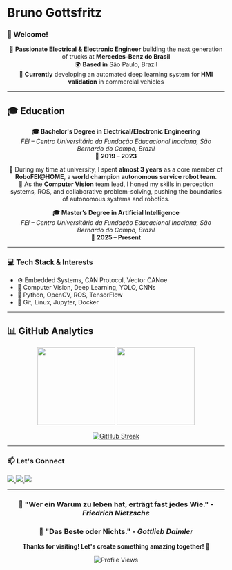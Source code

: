 # Bruno Gottsfritz
### 👋 Welcome!

<div align="center">
  
🚀 **Passionate Electrical & Electronic Engineer** building the next generation of trucks at **Mercedes-Benz do Brasil**  
🌍 **Based in** São Paulo, Brazil  
🧠 **Currently** developing an automated deep learning system for **HMI validation** in commercial vehicles  

</div>

---

## 🎓 **Education**

<div align="center">
  
**🎓 Bachelor's Degree in Electrical/Electronic Engineering**  
*FEI – Centro Universitário da Fundação Educacional Inaciana, São Bernardo do Campo, Brazil*  
📅 **2019 – 2023**

  🦾 During my time at university, I spent **almost 3 years** as a core member of **RoboFEI@HOME**, a **world champion autonomous service robot team**.  
  🚀 As the **Computer Vision** team lead, I honed my skills in perception systems, ROS, and collaborative problem-solving, pushing the boundaries of autonomous systems and robotics.

**🎓 Master’s Degree in Artificial Intelligence**  
*FEI – Centro Universitário da Fundação Educacional Inaciana, São Bernardo do Campo, Brazil*  
📅 **2025 – Present**

</div>

---

### 💻 Tech Stack & Interests

- ⚙️ Embedded Systems, CAN Protocol, Vector CANoe
- 🤖 Computer Vision, Deep Learning, YOLO, CNNs
- 🐍 Python, OpenCV, ROS, TensorFlow
- 🔧 Git, Linux, Jupyter, Docker

---

## 📊 **GitHub Analytics**

<div align="center">
  
<img height="180em" src="https://github-readme-stats.vercel.app/api?username=bruno-gs&show_icons=true&theme=tokyonight&include_all_commits=true&count_private=true"/>
<img height="180em" src="https://github-readme-stats.vercel.app/api/top-langs/?username=bruno-gs&layout=compact&langs_count=8&theme=tokyonight"/>

</div>

<div align="center">
  
[![GitHub Streak](https://streak-stats.demolab.com?user=bruno-gs&theme=tokyonight&border_radius=10)](https://git.io/streak-stats)

</div>

---

### 📫 Let's Connect

<div>
  <a href="https://instagram.com/brunogottsfritz" target="_blank">
    <img src="https://img.shields.io/badge/-Instagram-%23E4405F?style=for-the-badge&logo=instagram&logoColor=white">
  </a>
  <a href="mailto:bgottsfritz@gmail.com" target="_blank">
    <img src="https://img.shields.io/badge/-Gmail-%23333?style=for-the-badge&logo=gmail&logoColor=white">
  </a>
  <a href="https://www.linkedin.com/in/bruno-gottsfritz/" target="_blank">
    <img src="https://img.shields.io/badge/-LinkedIn-%230077B5?style=for-the-badge&logo=linkedin&logoColor=white">
  </a>
</div>

---

<div align="center">
  
### 💭 **"Wer ein Warum zu leben hat, erträgt fast jedes Wie."** - *Friedrich Nietzsche*
### 💬 **"Das Beste oder Nichts."** - *Gottlieb Daimler*

**Thanks for visiting! Let's create something amazing together! 🚀**

![Profile Views](https://komarev.com/ghpvc/?username=bruno-gs&color=blueviolet&style=flat-square&label=Profile+Views)

</div>

